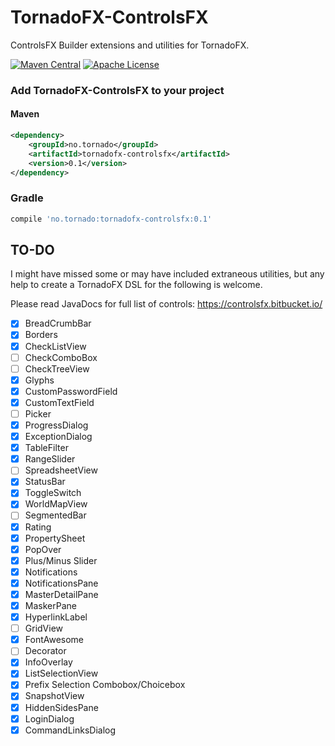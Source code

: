 # TornadoFX-ControlsFX

ControlsFX Builder extensions and utilities for TornadoFX.

[![Maven Central](https://maven-badges.herokuapp.com/maven-central/no.tornado/tornadofx-controlsfx/badge.svg)](https://search.maven.org/#search|ga|1|no.tornado.tornadofx-controlsfx)
[![Apache License](https://img.shields.io/badge/license-Apache%20License%202.0-blue.svg)](http://www.apache.org/licenses/LICENSE-2.0)

### Add TornadoFX-ControlsFX to your project

#### Maven

```xml
<dependency>
    <groupId>no.tornado</groupId>
    <artifactId>tornadofx-controlsfx</artifactId>
    <version>0.1</version>
</dependency>
```

### Gradle

```groovy
compile 'no.tornado:tornadofx-controlsfx:0.1'
```

## TO-DO 

I might have missed some or may have included extraneous utilities, but any help to create a TornadoFX DSL for the following is welcome. 

Please read JavaDocs for full list of controls:
https://controlsfx.bitbucket.io/


* [X] BreadCrumbBar
* [X] Borders
* [X] CheckListView
* [ ] CheckComboBox
* [ ] CheckTreeView
* [X] Glyphs
* [X] CustomPasswordField
* [X] CustomTextField
* [ ] Picker
* [X] ProgressDialog
* [X] ExceptionDialog
* [X] TableFilter
* [X] RangeSlider
* [ ] SpreadsheetView
* [X] StatusBar
* [X] ToggleSwitch
* [X] WorldMapView
* [ ] SegmentedBar
* [X] Rating
* [X] PropertySheet
* [X] PopOver
* [X] Plus/Minus Slider
* [X] Notifications
* [X] NotificationsPane
* [X] MasterDetailPane
* [X] MaskerPane
* [X] HyperlinkLabel
* [ ] GridView
* [X] FontAwesome
* [ ] Decorator
* [X] InfoOverlay
* [X] ListSelectionView
* [X] Prefix Selection Combobox/Choicebox
* [X] SnapshotView
* [X] HiddenSidesPane
* [X] LoginDialog
* [X] CommandLinksDialog
